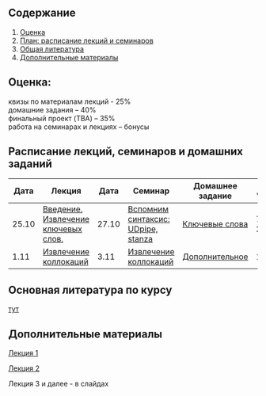 ## Содержание
1. [Оценка](#score)
2. [План: расписание лекций и семинаров](#sched)
3. [Общая литература](#ref)
4. [Дополнительные материалы](#add)

## Оценка:<br><a name="score"/>
квизы по материалам лекций - 25%<br>
домашние задания – 40% <br>
финальный проект (TBA) – 35%<br>
работа на семинарах и лекциях – бонусы<br>

## Расписание лекций, семинаров и домашних заданий<a name="sched"/>
|Дата|Лекция|Дата|Семинар|Домашнее задание|Дедлайн|
|-|-|-|-|-|-|
|25.10|[Введение. Извлечение ключевых слов.](Slides/1_Keywords.ipynb)|27.10|[Вспомним синтаксис: UDpipe, stanza](seminar/1_Keywords.ipynb)|[Ключевые слова](hw/hw1.md)|7.11 23:59мск|
|1.11|[Извлечение коллокаций](Slides/2_Collocations.ipynb)|3.11|[Извлечение коллокаций](Slides/2_Collocations.ipynb)|[Дополнительное](Notes/addendum.md)|10.11|

## Основная литература по курсу<a name="ref"/>
[тут](References.md)

## Дополнительные материалы<a name="add"/>
[Лекция 1](Notes/1.md)

[Лекция 2](Notes/2.md)

Лекция 3 и далее - в слайдах
